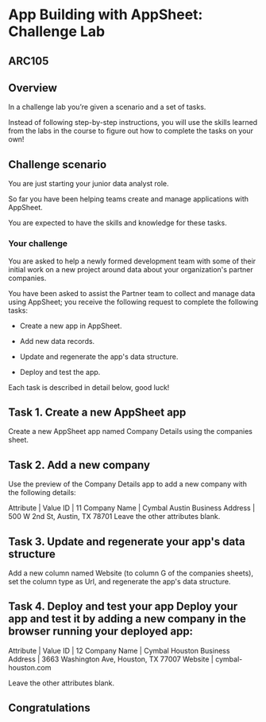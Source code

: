 # App Building with AppSheet: Challenge Lab

## ARC105

## Overview

In a challenge lab you’re given a scenario and a set of tasks. 

Instead of following step-by-step instructions, you will use the skills learned from the labs in the course to figure out how to complete the tasks on your own!

## Challenge scenario 

You are just starting your junior data analyst role. 

So far you have been helping teams create and manage applications with AppSheet.

You are expected to have the skills and knowledge for these tasks.

### Your challenge 

You are asked to help a newly formed development team with some of their initial work on a new project around data about your organization's partner companies. 

You have been asked to assist the Partner team to collect and manage data using AppSheet; you receive the following request to complete the following tasks:

- Create a new app in AppSheet. 

- Add new data records. 

- Update and regenerate the app's data structure. 

- Deploy and test the app. 

Each task is described in detail below, good luck!

## Task 1. Create a new AppSheet app 

Create a new AppSheet app named Company Details using the companies sheet. 

## Task 2. Add a new company 

Use the preview of the Company Details app to add a new company with the following details: 

Attribute | Value 
ID | 11 
Company Name | Cymbal Austin 
Business Address | 500 W 2nd St, Austin, TX 78701 Leave the other attributes blank.

## Task 3. Update and regenerate your app's data structure 

Add a new column named Website (to column G of the companies sheets), set the column type as Url, and regenerate the app's data structure. 

## Task 4. Deploy and test your app Deploy your app and test it by adding a new company in the browser running your deployed app: 

Attribute | Value 
ID | 12 
Company Name | Cymbal Houston 
Business Address | 3663 Washington Ave, Houston, TX 77007 
Website | cymbal-houston.com 

Leave the other attributes blank.

## Congratulations

